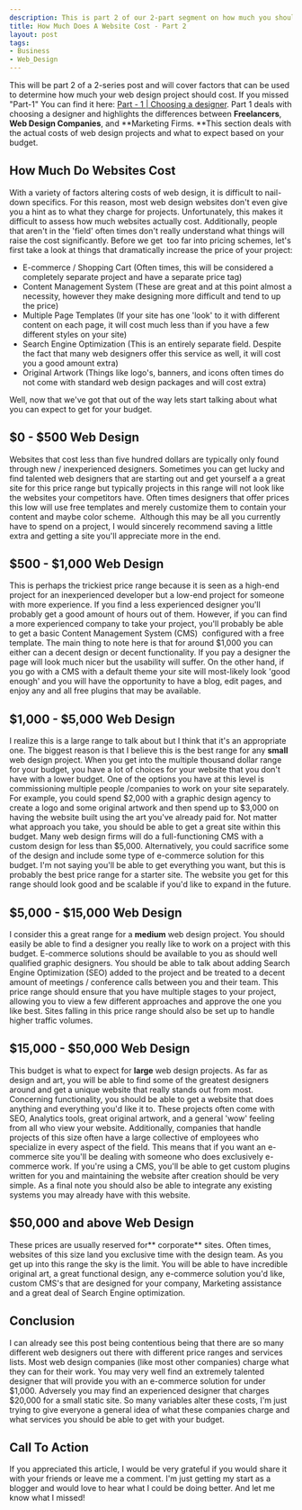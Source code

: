 ```yaml
--- 
description: This is part 2 of our 2-part segment on how much you should expect to pay for a website.
title: How Much Does A Website Cost - Part 2
layout: post
tags: 
- Business
- Web_Design
---
```

This will be part 2 of a 2-series post and will cover factors that can be used to determine how much your web design project should cost. If you missed "Part-1" You can find it here: <a href="http://www.insitedesignlab.com/how-much-does-a-website-cost-part-1/">Part - 1 | Choosing a designer</a>. Part 1 deals with choosing a designer and highlights the differences between **Freelancers**, **Web Design Companies**, and **Marketing Firms. **This section deals with the actual costs of web design projects and what to expect based on your budget.
## How Much Do Websites Cost
With a variety of factors altering costs of web design, it is difficult to nail-down specifics. For this reason, most web design websites don't even give you a hint as to what they charge for projects. Unfortunately, this makes it difficult to assess how much websites actually cost. Additionally, people that aren't in the 'field' often times don't really understand what things will raise the cost significantly. Before we get  too far into pricing schemes, let's first take a look at things that dramatically increase the price of your project:

+ E-commerce / Shopping Cart (Often times, this will be considered a completely separate project and have a separate price tag)
+ Content Management System (These are great and at this point almost a necessity, however they make designing more difficult and tend to up the price)
+ Multiple Page Templates (If your site has one 'look' to it with different content on each page, it will cost much less than if you have a few different styles on your site)
+ Search Engine Optimization (This is an entirely separate field. Despite the fact that many web designers offer this service as well, it will cost you a good amount extra)
+ Original Artwork (Things like logo's, banners, and icons often times do not come with standard web design packages and will cost extra)

Well, now that we've got that out of the way lets start talking about what you can expect to get for your budget.
## $0 - $500 Web Design
Websites that cost less than five hundred dollars are typically only found through new / inexperienced designers. Sometimes you can get lucky and find talented web designers that are starting out and get yourself a a great site for this price range but typically projects in this range will not look like the websites your competitors have. Often times designers that offer prices this low will use free templates and merely customize them to contain your content and maybe color scheme.  Although this may be all you currently have to spend on a project, I would sincerely recommend saving a little extra and getting a site you'll appreciate more in the end.
## $500 - $1,000 Web Design
This is perhaps the trickiest price range because it is seen as a high-end project for an inexperienced developer but a low-end project for someone with more experience. If you find a less experienced designer you'll probably get a good amount of hours out of them. However, if you can find a more experienced company to take your project, you'll probably be able to get a basic Content Management System (CMS)  configured with a free template. The main thing to note here is that for around $1,000 you can either can a decent design or decent functionality. If you pay a designer the page will look much nicer but the usability will suffer. On the other hand, if you go with a CMS with a default theme your site will most-likely look 'good enough' and you will have the opportunity to have a blog, edit pages, and enjoy any and all free plugins that may be available.
## $1,000 - $5,000 Web Design
I realize this is a large range to talk about but I think that it's an appropriate one. The biggest reason is that I believe this is the best range for any **small** web design project. When you get into the multiple thousand dollar range for your budget, you have a lot of choices for your website that you don't have with a lower budget. One of the options you have at this level is commissioning multiple people /companies to work on your site separately. For example, you could spend $2,000 with a graphic design agency to create a logo and some original artwork and then spend up to $3,000 on having the website built using the art you've already paid for. Not matter what approach you take, you should be able to get a great site within this budget. Many web design firms will do a full-functioning CMS with a custom design for less than $5,000. Alternatively, you could sacrifice some of the design and include some type of e-commerce solution for this budget. I'm not saying you'll be able to get everything you want, but this is probably the best price range for a starter site. The website you get for this range should look good and be scalable if you'd like to expand in the future.
## $5,000 - $15,000 Web Design
I consider this a great range for a **medium** web design project. You should easily be able to find a designer you really like to work on a project with this budget. E-commerce solutions should be available to you as should well qualified graphic designers. You should be able to talk about adding Search Engine Optimization (SEO) added to the project and be treated to a decent amount of meetings / conference calls between you and their team. This price range should ensure that you have multiple stages to your project, allowing you to view a few different approaches and approve the one you like best. Sites falling in this price range should also be set up to handle higher traffic volumes.
## $15,000 - $50,000 Web Design
This budget is what to expect for **large** web design projects. As far as design and art, you will be able to find some of the greatest designers around and get a unique website that really stands out from most. Concerning functionality, you should be able to get a website that does anything and everything you'd like it to. These projects often come with SEO, Analytics tools, great original artwork, and a general 'wow' feeling from all who view your website. Additionally, companies that handle projects of this size often have a large collective of employees who specialize in every aspect of the field. This means that if you want an e-commerce site you'll be dealing with someone who does exclusively e-commerce work. If you're using a CMS, you'll be able to get custom plugins written for you and maintaining the website after creation should be very simple. As a final note you should also be able to integrate any existing systems you may already have with this website.
## $50,000 and above Web Design
These prices are usually reserved for** corporate** sites. Often times, websites of this size land you exclusive time with the design team. As you get up into this range the sky is the limit. You will be able to have incredible original art, a great functional design, any e-commerce solution you'd like, custom CMS's that are designed for your company, Marketing assistance and a great deal of Search Engine optimization.
## Conclusion
I can already see this post being contentious being that there are so many different web designers out there with different price ranges and services lists. Most web design companies (like most other companies) charge what they can for their work. You may very well find an extremely talented designer that will provide you with an e-commerce solution for under $1,000. Adversely you may find an experienced designer that charges $20,000 for a small static site. So many variables alter these costs, I'm just trying to give everyone a general idea of what these companies charge and what services you should be able to get with your budget.

## Call To Action
If you appreciated this article, I would be very grateful if you would share it with your friends or leave me a comment. I'm just getting my start as a blogger and would love to hear what I could be doing better. And let me know what I missed!
<div id="_mcePaste" class="mcePaste" style="position: absolute; left: -10000px; top: 0px; width: 1px; height: 1px; overflow: hidden;">http://www.insitedesignlab.com/how-much-does-a-website-cost-part-1/T</div>
